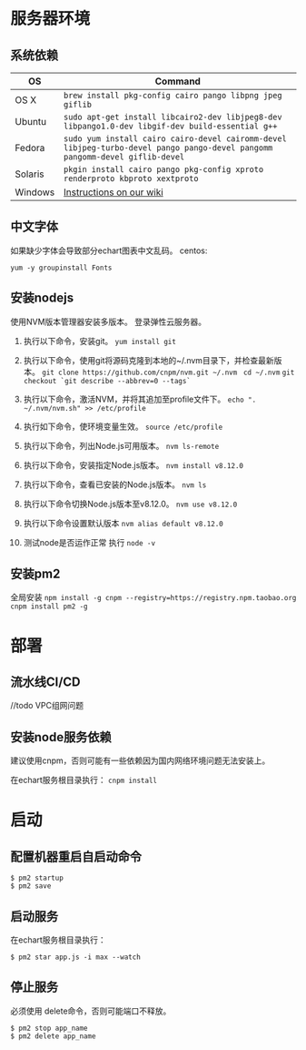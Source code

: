 # 服务器环境

## 系统依赖
OS | Command
----- | -----
OS X | `brew install pkg-config cairo pango libpng jpeg giflib`
Ubuntu | `sudo apt-get install libcairo2-dev libjpeg8-dev libpango1.0-dev libgif-dev build-essential g++`
Fedora | `sudo yum install cairo cairo-devel cairomm-devel libjpeg-turbo-devel pango pango-devel pangomm pangomm-devel giflib-devel`
Solaris | `pkgin install cairo pango pkg-config xproto renderproto kbproto xextproto`
Windows | [Instructions on our wiki](https://github.com/Automattic/node-canvas/wiki/Installation---Windows)

## 中文字体

如果缺少字体会导致部分echart图表中文乱码。
centos:

`yum -y groupinstall Fonts`

## 安装nodejs

使用NVM版本管理器安装多版本。
登录弹性云服务器。

1. 执行以下命令，安装git。
`yum install git`

2. 执行以下命令，使用git将源码克隆到本地的~/.nvm目录下，并检查最新版本。
`git clone https://github.com/cnpm/nvm.git ~/.nvm `
`cd ~/.nvm`
``git checkout `git describe --abbrev=0 --tags` ``

1. 执行以下命令，激活NVM，并将其追加至profile文件下。
`echo ". ~/.nvm/nvm.sh" >> /etc/profile`

4. 执行如下命令，使环境变量生效。
`source /etc/profile`

5. 执行以下命令，列出Node.js可用版本。
`nvm ls-remote`

6. 执行以下命令，安装指定Node.js版本。
`nvm install v8.12.0`

7. 执行以下命令，查看已安装的Node.js版本。
`nvm ls`

8. 执行以下命令切换Node.js版本至v8.12.0。
`nvm use v8.12.0`

9. 执行以下命令设置默认版本
`nvm alias default v8.12.0`

10. 测试node是否运作正常
    执行 `node -v`

## 安装pm2

全局安装
`npm install -g cnpm --registry=https://registry.npm.taobao.org`
`cnpm install pm2 -g`

# 部署

## 流水线CI/CD

//todo VPC组网问题

## 安装node服务依赖
建议使用cnpm，否则可能有一些依赖因为国内网络环境问题无法安装上。

在echart服务根目录执行：
`cnpm install`

# 启动

## 配置机器重启自启动命令

```
$ pm2 startup
$ pm2 save
```
## 启动服务

在echart服务根目录执行：

```
$ pm2 star app.js -i max --watch
```

## 停止服务
必须使用 delete命令，否则可能端口不释放。
```
$ pm2 stop app_name
$ pm2 delete app_name
```